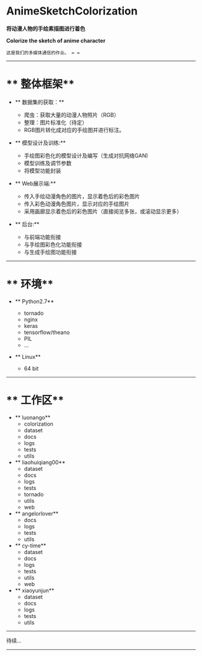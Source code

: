 # **AnimeSketchColorization**


  **将动漫人物的手绘素描图进行着色**

  **Colorize the sketch of anime character**

    这是我们的多媒体通信的作业。 = =

----------


** 整体框架**
===================

  - ** 数据集的获取：**
      + 爬虫：获取大量的动漫人物照片（RGB）
      + 整理：图片标准化（待定）
      + RGB图片转化成对应的手绘图并进行标注。
      
  - ** 模型设计及训练:**
      + 手绘图彩色化的模型设计及编写（生成对抗网络GAN)
      + 模型训练及调节参数
      + 将模型功能封装
      
  - ** Web展示端:**
      + 传入手绘动漫角色的图片，显示着色后的彩色图片
      + 传入彩色动漫角色图片，显示对应的手绘图片
      + 采用画廊显示着色后的彩色图片（直接阅览多张，或滚动显示更多）
      
  - ** 后台:**
      + 与前端功能衔接
      + 与手绘图彩色化功能衔接
      + 与生成手绘图功能衔接

----------

** 环境**
===================

  - ** Python2.7**
      + tornado
      + nginx
      + keras
      + tensorflow/theano
      + PIL
      + ...
      
  - ** Linux**
      + 64 bit

----------

** 工作区**
===================

  - ** luonango**
      + colorization
      + dataset
      + docs
      + logs
      + tests
      + utils
  - ** liaohuiqiang00**
      + dataset
      + docs
      + logs
      + tests
      + tornado
      + utils
      + web 
  - ** angelorlover**
      + docs
      + logs
      + tests
      + utils
  - ** cy-time**
      + dataset
      + docs
      + logs
      + tests
      + utils
      + web 
  - ** xiaoyunjun**
      + dataset
      + docs
      + logs
      + tests
      + utils
----------

待续...

----------
